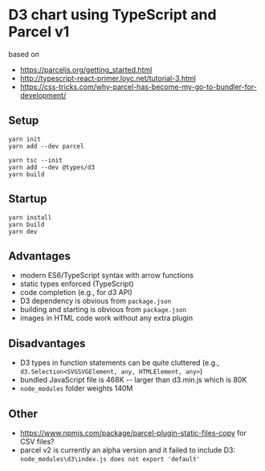 # D3 chart using TypeScript and Parcel v1

based on 
* <https://parceljs.org/getting_started.html>
* <http://typescript-react-primer.loyc.net/tutorial-3.html>
* <https://css-tricks.com/why-parcel-has-become-my-go-to-bundler-for-development/>

## Setup

```
yarn init 
yarn add --dev parcel

yarn tsc --init
yarn add --dev @types/d3
yarn build
```

## Startup

```
yarn install
yarn build
yarn dev
```

## Advantages

* modern ES6/TypeScript syntax with arrow functions
* static types enforced (TypeScript)
* code completion (e.g., for d3 API)
* D3 dependency is obvious from `package.json`
* building and starting is obvious from `package.json`
* images in HTML code work without any extra plugin

## Disadvantages

* D3 types in function statements can be quite cluttered (e.g., `d3.Selection<SVGSVGElement, any, HTMLElement, any>`)
* bundled JavaScript file is 468K -- larger than d3.min.js which is 80K
* `node_modules` folder weights 140M

## Other

* <https://www.npmjs.com/package/parcel-plugin-static-files-copy> for CSV files?
* parcel v2 is currently an alpha version and it failed to include D3: `node_modules\d3\index.js does not export 'default'`
